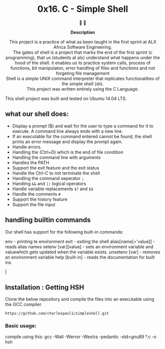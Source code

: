 <h1 align="center">
  0x16. C - Simple Shell
</h1>

<p align="center">
   📄 🚀
</p>

<p align="center">
  <strong>
   Description
  </strong>
</p>

<p align="center">
This project is a practice of what as been taught in the first sprint at ALX Africa Software Engineering. </br>
The gates of shell is a project that marks the end of the first sprint (c programming), that us (students at alx) understand what happens under the hood of the shell. it enables us to practice system calls, process of functions, bit manipulaton, error handling of files and functions and not forgeting file management</br>
Shell is a simple UNIX command interpreter that replicates functionalities of the simple shell (sh). </br>
This project was written entirely using the C Language.
</p>
  This shell project was built and tested on  Ubuntu 14.04 LTS.

## what our shell does:
* Display a prompt ($) and wait for the user to type a command for it to execute. A command line always ends with a new line.
* If an executable for the command entered cannot be found,  the shell prints an error message and display the prompt again.
* Handle errors.
* Handling the (Ctrl+D) which is the end of file condition
* Handling the command line with arguments
* Handles the PATH
* Support the exit feature and the exit status
* Handle the Ctrl-C to not terminate the shell
* Handling the command seperator `;`
* Handling `&&` and `||` logical operators
* Handle variable replacements `$?` and `$$`
* Handle the comments `#`
* Support the history feature
* Support the file input

## handling builtin commands
Our shell has support for the following built-in commands:

env - printing te environment
exit - exiting the shell 
alias[name[='value]] - reads alias names
setenv [var][value] - sets an environment variable and valuewhich gets updated when the variable exists.
 unsetenv [var] - removes an environment variable
 help [built-in] - reads the documentation for built ins




|


 ## Installation : Getting HSH
 
Clone the below repository and compile the files into an executable using the GCC compiler.
```
https://github.com/charlespaul1/simpleshell.git
```

### Basic usage: 
compile using this: gcc -Wall -Werror -Wextra -pedantic -std=gnu89 *.c -o hsh